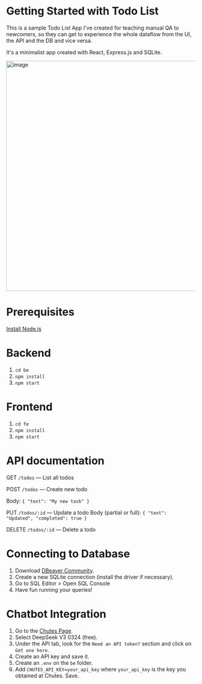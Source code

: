 # Getting Started with Todo List

This is a sample Todo List App I've created for teaching manual QA to newcomers, so they can get to experience the whole dataflow from the UI, the API and the DB and vice versa.

It's a minimalist app created with React, Express.js and SQLite.

<img width="611" alt="image" src="https://github.com/user-attachments/assets/3e24bf93-5c5e-4850-a4e7-1768d6ca5b36" />

# Prerequisites
[Install Node.js](https://nodejs.org/en/download)

# Backend
1. ``cd be``
2. ``npm install``
3. ``npm start``

# Frontend
1. ``cd fe``
2. ``npm install``
3. ``npm start``

# API documentation
GET ``/todos`` — List all todos

POST ``/todos`` — Create new todo

Body: ```{ "text": "My new task" }```

PUT ``/todos/:id`` — Update a todo
Body (partial or full): ```{ "text": "Updated", "completed": true }```

DELETE ``/todos/:id`` — Delete a todo

# Connecting to Database
1. Download [DBeaver Community](https://dbeaver.io/).
2. Create a new SQLite connection (install the driver if necessary).
3. Go to SQL Editor > Open SQL Console
4. Have fun running your queries!

# Chatbot Integration
1. Go to the [Chutes Page](https://chutes.ai/).
2. Select DeepSeek V3 0324 (free).
3. Under the API tab, look for the `Need an API token?` section and click on `Get one here`.
4. Create an API key and save it.
5. Create an `.env` on the `be` folder.
6. Add `CHUTES_API_KEY=your_api_key` where `your_api_key` is the key you obtained at Chutes. Save.
